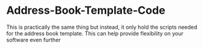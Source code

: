 # Address-Book-Template-Code
This is practically the same thing but instead, it only hold the scripts needed for the address book template. This can help provide flexibility on your software even further
